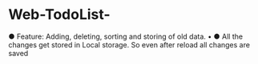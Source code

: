 # Web-TodoList-
 ● Feature: Adding, deleting, sorting and storing of old data.
• ● All the changes get stored in Local storage. So even after reload all changes are saved
